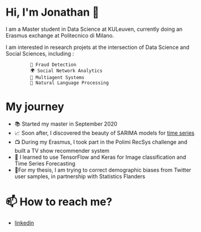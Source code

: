 # Hi, I'm Jonathan 👋

I am a Master student in Data Science at KULeuven, currently doing an Erasmus exchange at Politecnico di Milano. 

I am interested in research projets at the intersection of Data Science and Social Sciences, 
including : 

             💸 Fraud Detection
             🌍 Social Network Analytics
             👥 Multiagent Systems 
             💬 Natural Language Processing
            
# My journey 

- 📚 Started my master in September 2020
- 📈 Soon after, I discovered the beauty of SARIMA models for [time series](https://github.com/jtonglet/Time-Series-Analysis) 
- 📺 During my Erasmus, I took part in the Polimi RecSys challenge and built a TV show recommender system
- 🚀 I learned to use TensorFlow and Keras for Image classification and Time Series Forecasting
- 🐤For my thesis, I am trying to correct demographic biases from Twitter user samples, in partnership with Statistics Flanders


# 📫 How to reach me?
- [linkedin](https://www.linkedin.com/in/jonathan-tonglet/)

<!---
jtonglet/jtonglet is a ✨ special ✨ repository because its `README.md` (this file) appears on your GitHub profile.
You can click the Preview link to take a look at your changes.
--->
